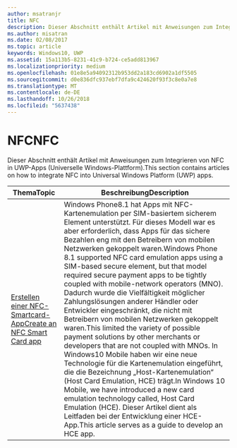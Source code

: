 ```yaml
---
author: msatranjr
title: NFC
description: Dieser Abschnitt enthält Artikel mit Anweisungen zum Integrieren von NFC in UWP-Apps (Universelle Windows-Plattform).
ms.author: misatran
ms.date: 02/08/2017
ms.topic: article
keywords: Windows10, UWP
ms.assetid: 15a113b5-8231-41c9-b724-ce5add813967
ms.localizationpriority: medium
ms.openlocfilehash: 01e8e5a94092312b953dd2a183cd6902a1df5505
ms.sourcegitcommit: d0e836dfc937ebf7dfa9c424620f93f3c8e0a7e8
ms.translationtype: MT
ms.contentlocale: de-DE
ms.lasthandoff: 10/26/2018
ms.locfileid: "5637438"
---
```

# <a name="nfc"></a><span data-ttu-id="d02c4-104">NFC</span><span class="sxs-lookup"><span data-stu-id="d02c4-104">NFC</span></span>


<span data-ttu-id="d02c4-105">Dieser Abschnitt enthält Artikel mit Anweisungen zum Integrieren von NFC in UWP-Apps (Universelle Windows-Plattform).</span><span class="sxs-lookup"><span data-stu-id="d02c4-105">This section contains articles on how to integrate NFC into Universal Windows Platform (UWP) apps.</span></span>

|<span data-ttu-id="d02c4-106">Thema</span><span class="sxs-lookup"><span data-stu-id="d02c4-106">Topic</span></span> |<span data-ttu-id="d02c4-107">Beschreibung</span><span class="sxs-lookup"><span data-stu-id="d02c4-107">Description</span></span>|
|--------|------------------|
| [<span data-ttu-id="d02c4-108">Erstellen einer NFC-Smartcard-App</span><span class="sxs-lookup"><span data-stu-id="d02c4-108">Create an NFC Smart Card app</span></span>](host-card-emulation.md)   | <span data-ttu-id="d02c4-109">Windows Phone8.1 hat Apps mit NFC-Kartenemulation per SIM-basiertem sicherem Element unterstützt. Für dieses Modell war es aber erforderlich, dass Apps für das sichere Bezahlen eng mit den Betreibern von mobilen Netzwerken gekoppelt waren.</span><span class="sxs-lookup"><span data-stu-id="d02c4-109">Windows Phone 8.1 supported NFC card emulation apps using a SIM-based secure element, but that model required secure payment apps to be tightly coupled with mobile-network operators (MNO).</span></span> <span data-ttu-id="d02c4-110">Dadurch wurde die Vielfältigkeit möglicher Zahlungslösungen anderer Händler oder Entwickler eingeschränkt, die nicht mit Betreibern von mobilen Netzwerken gekoppelt waren.</span><span class="sxs-lookup"><span data-stu-id="d02c4-110">This limited the variety of possible payment solutions by other merchants or developers that are not coupled with MNOs.</span></span> <span data-ttu-id="d02c4-111">In Windows10 Mobile haben wir eine neue Technologie für die Kartenemulation eingeführt, die die Bezeichnung „Host-Kartenemulation“ (Host Card Emulation, HCE) trägt.</span><span class="sxs-lookup"><span data-stu-id="d02c4-111">In Windows 10 Mobile, we have introduced a new card emulation technology called, Host Card Emulation (HCE).</span></span> <span data-ttu-id="d02c4-112">Dieser Artikel dient als Leitfaden bei der Entwicklung einer HCE-App.</span><span class="sxs-lookup"><span data-stu-id="d02c4-112">This article serves as a guide to develop an HCE app.</span></span>   |